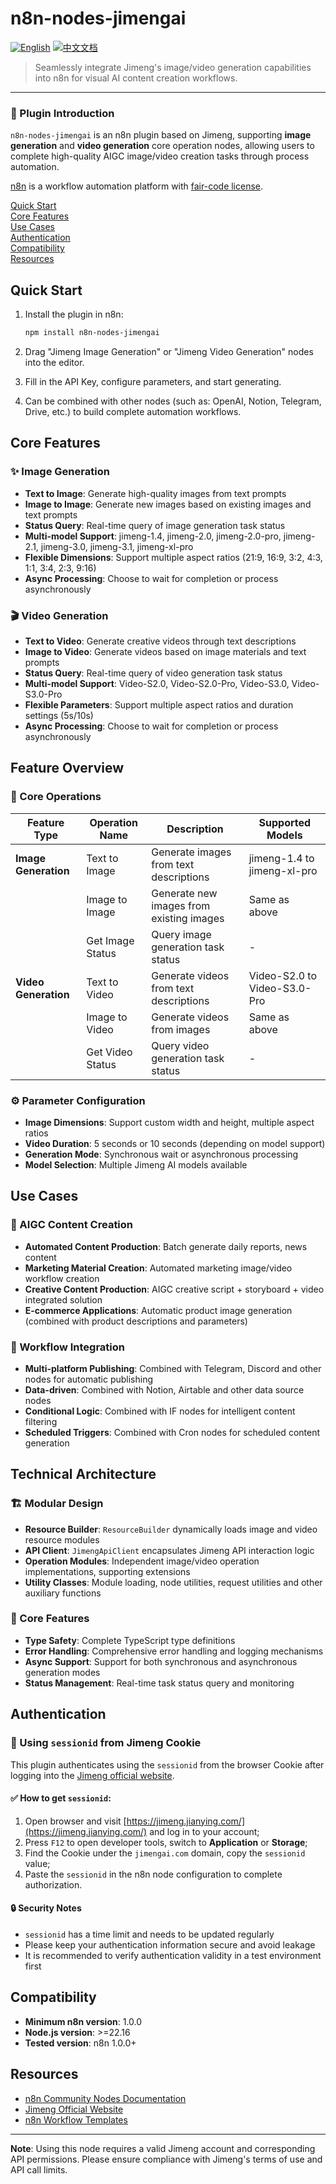# n8n-nodes-jimengai

[![English](https://img.shields.io/badge/English-Click-yellow)](README.md)
[![中文文档](https://img.shields.io/badge/中文文档-点击查看-orange)](README-zh.md)

> Seamlessly integrate Jimeng's image/video generation capabilities into n8n for visual AI content creation workflows.

---

### 🧩 Plugin Introduction

`n8n-nodes-jimengai` is an n8n plugin based on Jimeng, supporting **image generation** and **video generation** core operation nodes, allowing users to complete high-quality AIGC image/video creation tasks through process automation.

[n8n](https://n8n.io/) is a workflow automation platform with [fair-code license](https://docs.n8n.io/reference/license/).

[Quick Start](#quick-start)  
[Core Features](#core-features)  
[Use Cases](#use-cases)  
[Authentication](#authentication)  
[Compatibility](#compatibility)  
[Resources](#resources)  

## Quick Start

1. Install the plugin in n8n:

   ```bash
   npm install n8n-nodes-jimengai
   ```

2. Drag "Jimeng Image Generation" or "Jimeng Video Generation" nodes into the editor.

3. Fill in the API Key, configure parameters, and start generating.

4. Can be combined with other nodes (such as: OpenAI, Notion, Telegram, Drive, etc.) to build complete automation workflows.

## Core Features

### ✨ Image Generation
- **Text to Image**: Generate high-quality images from text prompts
- **Image to Image**: Generate new images based on existing images and text prompts
- **Status Query**: Real-time query of image generation task status
- **Multi-model Support**: jimeng-1.4, jimeng-2.0, jimeng-2.0-pro, jimeng-2.1, jimeng-3.0, jimeng-3.1, jimeng-xl-pro
- **Flexible Dimensions**: Support multiple aspect ratios (21:9, 16:9, 3:2, 4:3, 1:1, 3:4, 2:3, 9:16)
- **Async Processing**: Choose to wait for completion or process asynchronously

### 🎬 Video Generation
- **Text to Video**: Generate creative videos through text descriptions
- **Image to Video**: Generate videos based on image materials and text prompts
- **Status Query**: Real-time query of video generation task status
- **Multi-model Support**: Video-S2.0, Video-S2.0-Pro, Video-S3.0, Video-S3.0-Pro
- **Flexible Parameters**: Support multiple aspect ratios and duration settings (5s/10s)
- **Async Processing**: Choose to wait for completion or process asynchronously

## Feature Overview

### 🎯 Core Operations
| Feature Type | Operation Name | Description | Supported Models |
|-------------|---------------|-------------|------------------|
| **Image Generation** | Text to Image | Generate images from text descriptions | jimeng-1.4 to jimeng-xl-pro |
| | Image to Image | Generate new images from existing images | Same as above |
| | Get Image Status | Query image generation task status | - |
| **Video Generation** | Text to Video | Generate videos from text descriptions | Video-S2.0 to Video-S3.0-Pro |
| | Image to Video | Generate videos from images | Same as above |
| | Get Video Status | Query video generation task status | - |

### ⚙️ Parameter Configuration
- **Image Dimensions**: Support custom width and height, multiple aspect ratios
- **Video Duration**: 5 seconds or 10 seconds (depending on model support)
- **Generation Mode**: Synchronous wait or asynchronous processing
- **Model Selection**: Multiple Jimeng AI models available

## Use Cases

### 🧠 AIGC Content Creation
- **Automated Content Production**: Batch generate daily reports, news content
- **Marketing Material Creation**: Automated marketing image/video workflow creation
- **Creative Content Production**: AIGC creative script + storyboard + video integrated solution
- **E-commerce Applications**: Automatic product image generation (combined with product descriptions and parameters)

### 🔄 Workflow Integration
- **Multi-platform Publishing**: Combined with Telegram, Discord and other nodes for automatic publishing
- **Data-driven**: Combined with Notion, Airtable and other data source nodes
- **Conditional Logic**: Combined with IF nodes for intelligent content filtering
- **Scheduled Triggers**: Combined with Cron nodes for scheduled content generation

## Technical Architecture

### 🏗️ Modular Design
- **Resource Builder**: `ResourceBuilder` dynamically loads image and video resource modules
- **API Client**: `JimengApiClient` encapsulates Jimeng API interaction logic
- **Operation Modules**: Independent image/video operation implementations, supporting extensions
- **Utility Classes**: Module loading, node utilities, request utilities and other auxiliary functions

### 🔧 Core Features
- **Type Safety**: Complete TypeScript type definitions
- **Error Handling**: Comprehensive error handling and logging mechanisms
- **Async Support**: Support for both synchronous and asynchronous generation modes
- **Status Management**: Real-time task status query and monitoring

## Authentication

### 🔐 Using `sessionid` from Jimeng Cookie

This plugin authenticates using the `sessionid` from the browser Cookie after logging into the [Jimeng official website](https://jimeng.jianying.com/).

#### ✅ How to get `sessionid`:

1. Open browser and visit [https://jimeng.jianying.com/](https://jimeng.jianying.com/) and log in to your account;
2. Press `F12` to open developer tools, switch to **Application** or **Storage**;
3. Find the Cookie under the `jimengai.com` domain, copy the `sessionid` value;
4. Paste the `sessionid` in the n8n node configuration to complete authorization.

#### 🔒 Security Notes
- `sessionid` has a time limit and needs to be updated regularly
- Please keep your authentication information secure and avoid leakage
- It is recommended to verify authentication validity in a test environment first

## Compatibility

- **Minimum n8n version**: 1.0.0
- **Node.js version**: >=22.16
- **Tested version**: n8n 1.0.0+

## Resources

* [n8n Community Nodes Documentation](https://docs.n8n.io/integrations/#community-nodes)
* [Jimeng Official Website](https://jimeng.jianying.com/)
* [n8n Workflow Templates](https://github.com/crazyyanchao/n8n-workflow-template)

---

**Note**: Using this node requires a valid Jimeng account and corresponding API permissions. Please ensure compliance with Jimeng's terms of use and API call limits.

